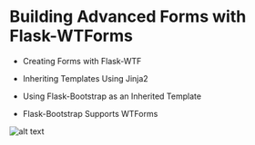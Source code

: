 # Building Advanced Forms with Flask-WTForms

- Creating Forms with Flask-WTF

- Inheriting Templates Using Jinja2

- Using Flask-Bootstrap as an Inherited Template

- Flask-Bootstrap Supports WTForms

![alt text](https://github.com/macosta-42/100_days_of_code/blob/main/4_Advanced/day61_Advanced_Forms/screen-app.gif?raw=true)

